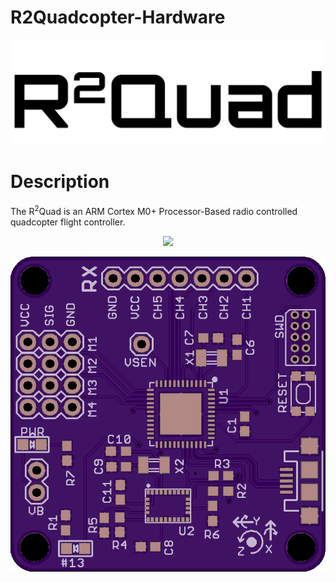 # R2Quadcopter-Hardware

<p align="center">
<img src="https://github.com/RafaelRiber/R2Quadcopter-Hardware/blob/master/Images/R2Quad%20Logo1.png?raw=true">
</p>

# Description

The R<sup>2</sup>Quad is an ARM Cortex M0+ Processor-Based radio controlled quadcopter flight controller.

<p align="center">
<img src="https://github.com/RafaelRiber/R2Quadcopter-Hardware/blob/master/Images/IMG_5773.png?raw=true">
</p>

<p align="center">
<img src="https://github.com/RafaelRiber/R2Quadcopter-Hardware/blob/master/Images/pcbRenderFront.png?raw=true">
</p>
